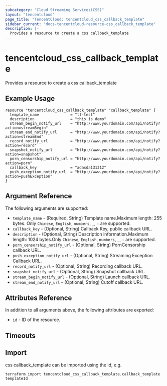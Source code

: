 ```yaml
---
subcategory: "Cloud Streaming Services(CSS)"
layout: "tencentcloud"
page_title: "TencentCloud: tencentcloud_css_callback_template"
sidebar_current: "docs-tencentcloud-resource-css_callback_template"
description: |-
  Provides a resource to create a css callback_template
---
```


# tencentcloud_css_callback_template

Provides a resource to create a css callback_template

## Example Usage

```hcl
resource "tencentcloud_css_callback_template" "callback_template" {
  template_name              = "tf-test"
  description                = "this is demo"
  stream_begin_notify_url    = "http://www.yourdomain.com/api/notify?action=streamBegin"
  stream_end_notify_url      = "http://www.yourdomain.com/api/notify?action=streamEnd"
  record_notify_url          = "http://www.yourdomain.com/api/notify?action=record"
  snapshot_notify_url        = "http://www.yourdomain.com/api/notify?action=snapshot"
  porn_censorship_notify_url = "http://www.yourdomain.com/api/notify?action=porn"
  callback_key               = "adasda131312"
  push_exception_notify_url  = "http://www.yourdomain.com/api/notify?action=pushException"
}
```

## Argument Reference

The following arguments are supported:

* `template_name` - (Required, String) Template name.Maximum length: 255 bytes. Only `Chinese`, `English`, `numbers`, `_`, `-` are supported.
* `callback_key` - (Optional, String) Callback Key, public callback URL.
* `description` - (Optional, String) Description information.Maximum length: 1024 bytes.Only `Chinese`, `English`, `numbers`, `_`, `-` are supported.
* `porn_censorship_notify_url` - (Optional, String) PornCensorship callback URL.
* `push_exception_notify_url` - (Optional, String) Streaming Exception Callback URL.
* `record_notify_url` - (Optional, String) Recording callback URL.
* `snapshot_notify_url` - (Optional, String) Snapshot callback URL.
* `stream_begin_notify_url` - (Optional, String) Launch callback URL.
* `stream_end_notify_url` - (Optional, String) Cutoff callback URL.

## Attributes Reference

In addition to all arguments above, the following attributes are exported:

* `id` - ID of the resource.



## Timeouts

<no value>


## Import

css callback_template can be imported using the id, e.g.

```
terraform import tencentcloud_css_callback_template.callback_template templateId
```

